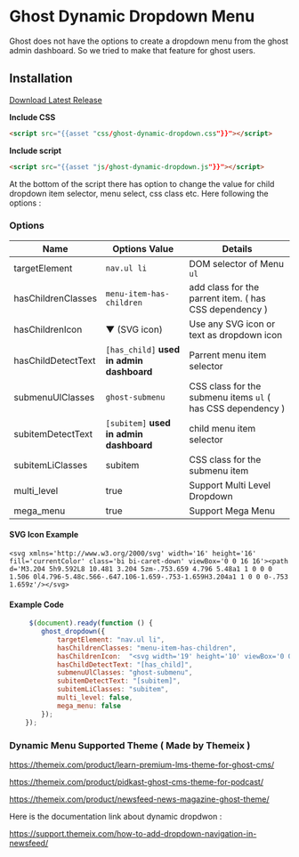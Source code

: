 # Ghost Dynamic Dropdown Menu
Ghost does not have the options to  create a dropdown menu from the ghost admin dashboard. So we tried to make that feature for ghost users.

## Installation

 [Download Latest Release](https://github.com/themeix/ghost-dynamic-dropdown/releases/latest)

**Include CSS**

```html
<script src="{{asset "css/ghost-dynamic-dropdown.css"}}"></script>
```

**Include script**

```html
<script src="{{asset "js/ghost-dynamic-dropdown.js"}}"></script>
```

At the  bottom of the script there has option   to change the value for child dropdown item selector, menu select,  css class etc.  Here following the options : 

### Options

| Name                 | Options Value       | Details         |
| -------------------- | ------------------- | ------------------------------------------------------------------------------------------------------------------------- |
| targetElement                | `nav.ul li` | DOM selector of Menu `ul`                         |
| hasChildrenClasses           | `menu-item-has-children` | add class for the  parrent  item. ( has CSS dependency )         |
| hasChildrenIcon              | ▼ (SVG icon)  |  Use any SVG icon or text as dropdown icon                      |
| hasChildDetectText        | `[has_child]` **used in admin  dashboard** | Parrent menu item selector                         |
| submenuUlClasses       | `ghost-submenu`          | CSS class for the submenu items `ul`  ( has CSS dependency )  |
| subitemDetectText | `[subitem]` **used in admin  dashboard** | child menu item selector                                    |
| subitemLiClasses       | subitem                 | CSS class for the submenu item  |
| multi_level          | true    | Support Multi Level  Dropdown |
| mega_menu          | true    |  Support Mega Menu |

#### SVG Icon Example 
```
<svg xmlns='http://www.w3.org/2000/svg' width='16' height='16' fill='currentColor' class='bi bi-caret-down' viewBox='0 0 16 16'><path d='M3.204 5h9.592L8 10.481 3.204 5zm-.753.659 4.796 5.48a1 1 0 0 0 1.506 0l4.796-5.48c.566-.647.106-1.659-.753-1.659H3.204a1 1 0 0 0-.753 1.659z'/></svg>
```

#### Example Code

```js
     $(document).ready(function () {
        ghost_dropdown({
            targetElement: "nav.ul li",
            hasChildrenClasses: "menu-item-has-children",
            hasChildrenIcon:  "<svg width='19' height='10' viewBox='0 0 19 10' fill='none' xmlns='http://www.w3.org/2000/svg'><path d='M1.74805 1.52002L9.54883 9.00002L17.3496 1.52002' stroke='currentColor' stroke-width='2' stroke-linecap='round' stroke-linejoin='round'/></svg>",
            hasChildDetectText: "[has_child]",
            submenuUlClasses: "ghost-submenu",
            subitemDetectText: "[subitem]",
            subitemLiClasses: "subitem",
            multi_level: false,
            mega_menu: false
        });
    });
```



### Dynamic Menu Supported Theme ( Made by Themeix )

https://themeix.com/product/learn-premium-lms-theme-for-ghost-cms/

https://themeix.com/product/pidkast-ghost-cms-theme-for-podcast/

https://themeix.com/product/newsfeed-news-magazine-ghost-theme/


Here is the documentation link about dynamic dropdwon :

https://support.themeix.com/how-to-add-dropdown-navigation-in-newsfeed/

